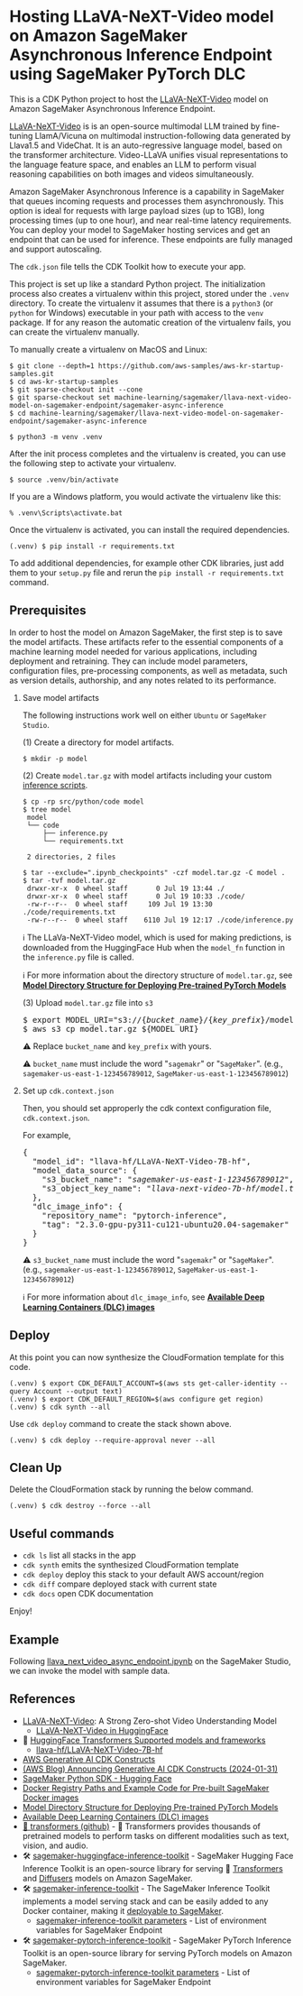 # Hosting LLaVA-NeXT-Video model on Amazon SageMaker Asynchronous Inference Endpoint using SageMaker PyTorch DLC

This is a CDK Python project to host the [LLaVA-NeXT-Video](https://llava-vl.github.io/blog/2024-04-30-llava-next-video/) model
on Amazon SageMaker Asynchronous Inference Endpoint.

[LLaVA-NeXT-Video](https://huggingface.co/docs/transformers/model_doc/llava-next-video) is is an open-source multimodal LLM trained by fine-tuning LlamA/Vicuna on multimodal instruction-following data generated by Llava1.5 and VideChat.
It is an auto-regressive language model, based on the transformer architecture.
Video-LLaVA unifies visual representations to the language feature space, and enables an LLM to perform visual reasoning capabilities on both images and videos simultaneously.

Amazon SageMaker Asynchronous Inference is a capability in SageMaker that queues incoming requests and processes them asynchronously.
This option is ideal for requests with large payload sizes (up to 1GB), long processing times (up to one hour), and near real-time latency requirements.
You can deploy your model to SageMaker hosting services and get an endpoint that can be used for inference.
These endpoints are fully managed and support autoscaling.

The `cdk.json` file tells the CDK Toolkit how to execute your app.

This project is set up like a standard Python project.  The initialization
process also creates a virtualenv within this project, stored under the `.venv`
directory.  To create the virtualenv it assumes that there is a `python3`
(or `python` for Windows) executable in your path with access to the `venv`
package. If for any reason the automatic creation of the virtualenv fails,
you can create the virtualenv manually.

To manually create a virtualenv on MacOS and Linux:

```
$ git clone --depth=1 https://github.com/aws-samples/aws-kr-startup-samples.git
$ cd aws-kr-startup-samples
$ git sparse-checkout init --cone
$ git sparse-checkout set machine-learning/sagemaker/llava-next-video-model-on-sagemaker-endpoint/sagemaker-async-inference
$ cd machine-learning/sagemaker/llava-next-video-model-on-sagemaker-endpoint/sagemaker-async-inference

$ python3 -m venv .venv
```

After the init process completes and the virtualenv is created, you can use the following
step to activate your virtualenv.

```
$ source .venv/bin/activate
```

If you are a Windows platform, you would activate the virtualenv like this:

```
% .venv\Scripts\activate.bat
```

Once the virtualenv is activated, you can install the required dependencies.

```
(.venv) $ pip install -r requirements.txt
```

To add additional dependencies, for example other CDK libraries, just add
them to your `setup.py` file and rerun the `pip install -r requirements.txt`
command.

## Prerequisites

In order to host the model on Amazon SageMaker, the first step is to save the model artifacts.
These artifacts refer to the essential components of a machine learning model needed for various applications,
including deployment and retraining.
They can include model parameters, configuration files, pre-processing components,
as well as metadata, such as version details, authorship, and any notes related to its performance.

1. Save model artifacts

   The following instructions work well on either `Ubuntu` or `SageMaker Studio`.

   (1) Create a directory for model artifacts.
   ```
   $ mkdir -p model
   ```

   (2) Create `model.tar.gz` with model artifacts including your custom [inference scripts](./src/python/code/).
   ```
   $ cp -rp src/python/code model
   $ tree model
    model
    └── code
        ├── inference.py
        └── requirements.txt

    2 directories, 2 files

   $ tar --exclude=".ipynb_checkpoints" -czf model.tar.gz -C model .
   $ tar -tvf model.tar.gz
    drwxr-xr-x  0 wheel staff       0 Jul 19 13:44 ./
    drwxr-xr-x  0 wheel staff       0 Jul 19 10:33 ./code/
    -rw-r--r--  0 wheel staff     109 Jul 19 13:30 ./code/requirements.txt
    -rw-r--r--  0 wheel staff    6110 Jul 19 12:17 ./code/inference.py
   ```

   :information_source: The LLaVa-NeXT-Video model, which is used for making predictions, is downloaded from the HuggingFace Hub when the `model_fn` function in the `inference.py` file is called.

   :information_source: For more information about the directory structure of `model.tar.gz`, see [**Model Directory Structure for Deploying Pre-trained PyTorch Models**](https://sagemaker.readthedocs.io/en/stable/frameworks/pytorch/using_pytorch.html#model-directory-structure)

   (3) Upload `model.tar.gz` file into `s3`
   <pre>
   $ export MODEL_URI="s3://{<i>bucket_name</i>}/{<i>key_prefix</i>}/model.tar.gz"
   $ aws s3 cp model.tar.gz ${MODEL_URI}
   </pre>

   :warning: Replace `bucket_name` and `key_prefix` with yours.

   :warning: `bucket_name` must include the word "`sagemakr`" or "`SageMaker`". (e.g., `sagemaker-us-east-1-123456789012`, `SageMaker-us-east-1-123456789012`)

2. Set up `cdk.context.json`

   Then, you should set approperly the cdk context configuration file, `cdk.context.json`.

   For example,
   <pre>
   {
     "model_id": "llava-hf/LLaVA-NeXT-Video-7B-hf",
     "model_data_source": {
       "s3_bucket_name": "<i>sagemaker-us-east-1-123456789012</i>",
       "s3_object_key_name": "<i>llava-next-video-7b-hf/model.tar.gz</i>"
     },
     "dlc_image_info": {
       "repository_name": "pytorch-inference",
       "tag": "2.3.0-gpu-py311-cu121-ubuntu20.04-sagemaker"
     }
   }
   </pre>
   :warning: `s3_bucket_name` must include the word "`sagemakr`" or "`SageMaker`". (e.g., `sagemaker-us-east-1-123456789012`, `SageMaker-us-east-1-123456789012`)

   :information_source: For more information about `dlc_image_info`, see [**Available Deep Learning Containers (DLC) images**](https://github.com/aws/deep-learning-containers/blob/master/available_images.md)


## Deploy

At this point you can now synthesize the CloudFormation template for this code.

```
(.venv) $ export CDK_DEFAULT_ACCOUNT=$(aws sts get-caller-identity --query Account --output text)
(.venv) $ export CDK_DEFAULT_REGION=$(aws configure get region)
(.venv) $ cdk synth --all
```

Use `cdk deploy` command to create the stack shown above.

```
(.venv) $ cdk deploy --require-approval never --all
```

## Clean Up

Delete the CloudFormation stack by running the below command.

```
(.venv) $ cdk destroy --force --all
```

## Useful commands

 * `cdk ls`          list all stacks in the app
 * `cdk synth`       emits the synthesized CloudFormation template
 * `cdk deploy`      deploy this stack to your default AWS account/region
 * `cdk diff`        compare deployed stack with current state
 * `cdk docs`        open CDK documentation

Enjoy!

## Example

Following [llava_next_video_async_endpoint.ipynb](src/notebook/llava_next_video_async_endpoint.ipynb) on the SageMaker Studio, we can invoke the model with sample data.

## References

 * [LLaVA-NeXT-Video](https://llava-vl.github.io/blog/2024-04-30-llava-next-video/): A Strong Zero-shot Video Understanding Model
   * [LLaVA-NeXT-Video in HuggingFace](https://huggingface.co/docs/transformers/model_doc/llava-next-video)
 * 🤗 [HuggingFace Transformers Supported models and frameworks](https://huggingface.co/docs/transformers/index#supported-models-and-frameworks)
   * [llava-hf/LLaVA-NeXT-Video-7B-hf](https://huggingface.co/llava-hf/LLaVA-NeXT-Video-7B-hf)
 * [AWS Generative AI CDK Constructs](https://awslabs.github.io/generative-ai-cdk-constructs/)
 * [(AWS Blog) Announcing Generative AI CDK Constructs (2024-01-31)](https://aws.amazon.com/blogs/devops/announcing-generative-ai-cdk-constructs/)
 * [SageMaker Python SDK - Hugging Face](https://sagemaker.readthedocs.io/en/stable/frameworks/huggingface/index.html)
 * [Docker Registry Paths and Example Code for Pre-built SageMaker Docker images](https://docs.aws.amazon.com/sagemaker/latest/dg-ecr-paths/sagemaker-algo-docker-registry-paths.html)
 * [Model Directory Structure for Deploying Pre-trained PyTorch Models](https://sagemaker.readthedocs.io/en/stable/frameworks/pytorch/using_pytorch.html#model-directory-structure)
 * [Available Deep Learning Containers (DLC) images](https://github.com/aws/deep-learning-containers/blob/master/available_images.md)
 * [🤗 transformers (github)](https://github.com/huggingface/transformers) - 🤗 Transformers provides thousands of pretrained models to perform tasks on different modalities such as text, vision, and audio.
 * 🛠️ [sagemaker-huggingface-inference-toolkit](https://github.com/aws/sagemaker-huggingface-inference-toolkit) - SageMaker Hugging Face Inference Toolkit is an open-source library for serving 🤗 [Transformers](https://huggingface.co/docs/transformers/index) and [Diffusers](https://huggingface.co/docs/diffusers/index) models on Amazon SageMaker.
 * 🛠️ [sagemaker-inference-toolkit](https://github.com/aws/sagemaker-inference-toolkit) - The SageMaker Inference Toolkit implements a model serving stack and can be easily added to any Docker container, making it [deployable to SageMaker](https://aws.amazon.com/sagemaker/deploy/).
   * [sagemaker-inference-toolkit parameters](https://github.com/aws/sagemaker-inference-toolkit/blob/master/src/sagemaker_inference/parameters.py) - List of environment variables for SageMaker Endpoint
 * 🛠️ [sagemaker-pytorch-inference-toolkit](https://github.com/aws/sagemaker-pytorch-inference-toolkit) - SageMaker PyTorch Inference Toolkit is an open-source library for serving PyTorch models on Amazon SageMaker.
   * [sagemaker-pytorch-inference-toolkit parameters](https://github.com/aws/sagemaker-pytorch-inference-toolkit/blob/master/src/sagemaker_pytorch_serving_container/ts_parameters.py) - List of environment variables for SageMaker Endpoint
